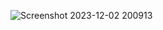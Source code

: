 ![Screenshot 2023-12-02 200913](https://github.com/HuseynGPT/UML-Facade-Design-Pattern-example/assets/131697602/e4748726-453d-41f5-831d-9fac25e8326b)
